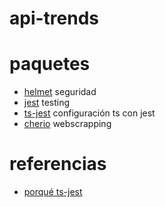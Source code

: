 # api-trends

# paquetes
 - [helmet](https://helmetjs.github.io/) seguridad
 - [jest](https://jestjs.io/) testing
 - [ts-jest](https://kulshekhar.github.io/ts-jest/) configuración ts con jest
 - [cherio](https://cheerio.js.org/) webscrapping

# referencias
 - [porqué ts-jest](https://jestjs.io/docs/getting-started#via-ts-jest)
